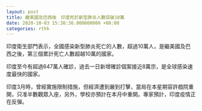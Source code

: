 ```yaml
---
layout: post
title: 繼美國及巴西後　印度死於新型肺炎人數突破10萬
date: 2020-10-03 15:38:30.000000000 +08:00
categories: rthk
---
```


印度衛生部門表示，全國感染新型肺炎死亡的人數，超過10萬人，是繼美國及巴西之後，第三個累計死亡人數超越10萬的國家。

印度至今有超過647萬人確診，過去一日新增確診個案接近8萬宗，是全球感染速度最快的國家。

印度3月時，曾經實施限制措施，但經濟遭到嚴到打擊，當局在本星期容許戲院重開，只准半數觀眾入座，另外，學校亦預計在本月中重開。專家預計，印度疫情正在反彈。
